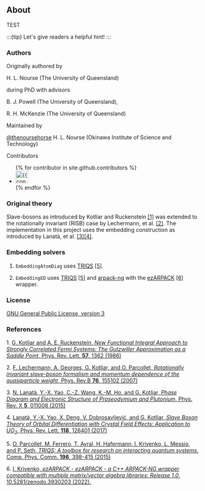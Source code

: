 ## About

TEST

:::{tip}
Let's give readers a helpful hint!
:::

### Authors

Originally authored by 

H. L. Nourse (The University of Queensland)

during PhD with advisors

B. J. Powell (The University of Queensland), 

R. H. McKenzie (The University of Queensland)

Maintained by

[@thenoursehorse](https://github.com/thenoursehorse) H. L. Nourse (Okinawa Institute of Science and Technology)

Contributors

<ul class="list-style-none">
{% for contributor in site.github.contributors %}
  <li class="d-inline-block mr-1">
     <a href="{{ contributor.html_url }}"><img src="{{ contributor.avatar_url }}" width="32" height="32" alt="{{ contributor.login }}"/></a>
  </li>
{% endfor %}
</ul>

### Original theory

Slave-bosons as introduced by Kotliar and Ruckenstein [[1]](#ref1) was 
extended to the rotationally invariant (RISB) case by Lechermann, 
et al. [[2]](#ref2). The implementation in this project uses the 
embedding construction as introduced by 
Lanatà, et al. [[3]](#ref3)[[4]](#ref4). 

### Embedding solvers

1. `EmbeddingAtomDiag` uses [TRIQS](https://triqs.github.io/) [[5]](#ref5).

1. `EmbeddingED` uses [TRIQS](https://triqs.github.io/) [[5]](#ref5) and 
[arpack-ng](https://github.com/opencollab/arpack-ng) with the
[ezARPACK](https://krivenko.github.io/ezARPACK/) [[6]](#ref6) wrapper.

### License

[GNU General Public License, version 3](http://www.gnu.org/licenses/gpl.html)

### References

1\. <a id="ref1"> [G. Kotliar and A. E. Ruckenstein, 
*New Functional Integral Approach to Strongly Correlated Fermi Systems: 
The Gutzwiller Approximation as a Saddle Point*, 
Phys. Rev. Lett. **57**, 1362 (1986)](https://doi.org/10.1103/PhysRevLett.57.1362)

2\. <a id="ref2"> [F. Lechermann, A. Georges, G. Kotliar, and O. Parcollet, 
*Rotationally invariant slave-boson formalism and momentum dependence of the 
quasiparticle weight*, 
Phys. Rev.B **76**, 155102 (2007)](https://doi.org/10.1103/PhysRevB.76.155102)

3\. <a id="ref3"> [N. Lanatà, Y.-X. Yao, C.-Z. Wang, K.-M. Ho, and G. Kotliar, 
*Phase Diagram and Electronic Structure of Praseodymium and Plutonium*, 
Phys. Rev. X **5**, 011008 (2015)](https://doi.org/10.1103/PhysRevX.5.011008)

4\. <a id="ref4"> [Lanatà, Y.-X. Yao, X. Deng, V. Dobrosavljević, and G. Kotliar, 
*Slave Boson Theory of Orbital Differentiation with Crystal Field Effects: 
Application to UO<sub>2</sub>*, 
Phys. Rev. Lett. **118**, 126401 (2017)](https://doi.org/10.1103/PhysRevLett.118.126401)

5\. <a id="ref5"> [O. Parcollet, M. Ferrero, T. Ayral, H. Hafermann, I. Krivenko, 
L. Messio, and P. Seth, *TRIQS: A toolbox for research on interacting quantum systems*, 
Comp. Phys. Comm. **196**, 398-415 (2015)](https://doi.org/10.1016/j.cpc.2015.04.023)

6\. <a id="ref6"> [I. Krivenko, *ezARPACK - ezARPACK - a C++ ARPACK-NG wrapper 
compatible with multiple matrix/vector algebra libraries: Release 1.0*, 
10.5281/zenodo.3930203 (2022).](https://doi.org/10.5281/zenodo.3930202)